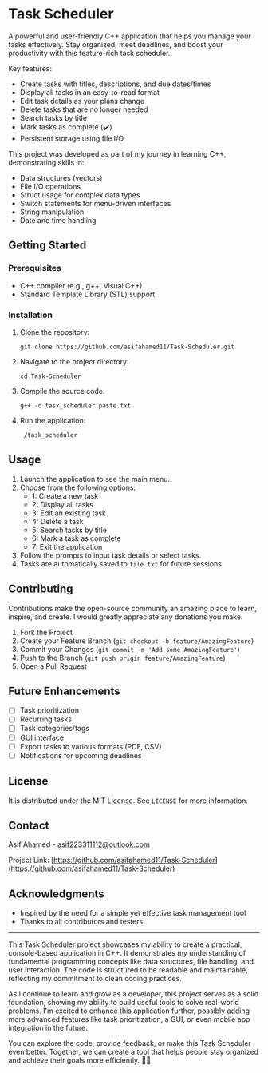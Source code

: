 # Task Scheduler

A powerful and user-friendly C++ application that helps you manage your tasks effectively. Stay organized, meet deadlines, and boost your productivity with this feature-rich task scheduler.

Key features:
- Create tasks with titles, descriptions, and due dates/times
- Display all tasks in an easy-to-read format
- Edit task details as your plans change
- Delete tasks that are no longer needed
- Search tasks by title
- Mark tasks as complete (✔️)
- Persistent storage using file I/O

This project was developed as part of my journey in learning C++, demonstrating skills in:
- Data structures (vectors)
- File I/O operations
- Struct usage for complex data types
- Switch statements for menu-driven interfaces
- String manipulation
- Date and time handling

## Getting Started

### Prerequisites
- C++ compiler (e.g., g++, Visual C++)
- Standard Template Library (STL) support

### Installation
1. Clone the repository:
   ```
   git clone https://github.com/asifahamed11/Task-Scheduler.git
   ```
2. Navigate to the project directory:
   ```
   cd Task-Scheduler
   ```
3. Compile the source code:
   ```
   g++ -o task_scheduler paste.txt
   ```
4. Run the application:
   ```
   ./task_scheduler
   ```

## Usage

1. Launch the application to see the main menu.
2. Choose from the following options:
   - 1: Create a new task
   - 2: Display all tasks
   - 3: Edit an existing task
   - 4: Delete a task
   - 5: Search tasks by title
   - 6: Mark a task as complete
   - 7: Exit the application
3. Follow the prompts to input task details or select tasks.
4. Tasks are automatically saved to `file.txt` for future sessions.

## Contributing

Contributions make the open-source community an amazing place to learn, inspire, and create. I would greatly appreciate any donations you make.

1. Fork the Project
2. Create your Feature Branch (`git checkout -b feature/AmazingFeature`)
3. Commit your Changes (`git commit -m 'Add some AmazingFeature'`)
4. Push to the Branch (`git push origin feature/AmazingFeature`)
5. Open a Pull Request

## Future Enhancements

- [ ] Task prioritization
- [ ] Recurring tasks
- [ ] Task categories/tags
- [ ] GUI interface
- [ ] Export tasks to various formats (PDF, CSV)
- [ ] Notifications for upcoming deadlines

## License

It is distributed under the MIT License. See `LICENSE` for more information.

## Contact

Asif Ahamed - asif223311112@outlook.com

Project Link: [https://github.com/asifahamed11/Task-Scheduler](https://github.com/asifahamed11/Task-Scheduler)

## Acknowledgments

- Inspired by the need for a simple yet effective task management tool
- Thanks to all contributors and testers

---

This Task Scheduler project showcases my ability to create a practical, console-based application in C++. It demonstrates my understanding of fundamental programming concepts like data structures, file handling, and user interaction. The code is structured to be readable and maintainable, reflecting my commitment to clean coding practices.

As I continue to learn and grow as a developer, this project serves as a solid foundation, showing my ability to build useful tools to solve real-world problems. I'm excited to enhance this application further, possibly adding more advanced features like task prioritization, a GUI, or even mobile app integration in the future.

You can explore the code, provide feedback, or make this Task Scheduler even better. Together, we can create a tool that helps people stay organized and achieve their goals more efficiently. 📅✨
